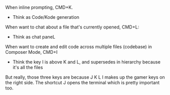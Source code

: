When inline prompting, CMD+K.
- Think as Code/Kode generation

When want to chat about a file that's currently opened, CMD+L:
- Think as chat paneL

When want to create and edit code across multiple files (codebase) in Composer Mode, CMD+I
- Think the key I is above K and L, and supersedes in hierarchy because it's all the files


But really, those three keys are because J K L I makes up the gamer keys on the right side. The shortcut J opens the terminal which is pretty important too.